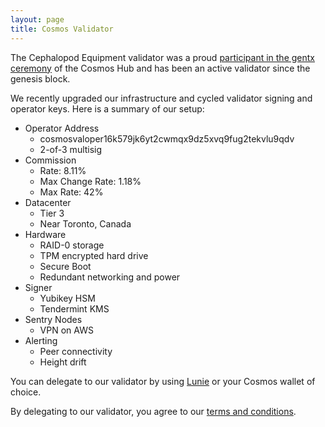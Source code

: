```yaml
---
layout: page
title: Cosmos Validator
---
```


The Cephalopod Equipment validator was a proud [participant in the gentx ceremony](https://github.com/cosmos/launch/blob/master/gentx/cec.json)
of the Cosmos Hub and has been an active validator since the genesis block.

We recently upgraded our infrastructure and cycled validator signing and
operator keys. Here is a summary of our setup:

- Operator Address
  - cosmosvaloper16k579jk6yt2cwmqx9dz5xvq9fug2tekvlu9qdv
  - 2-of-3 multisig
- Commission
  - Rate: 8.11%
  - Max Change Rate: 1.18%
  - Max Rate: 42%
- Datacenter
  - Tier 3
  - Near Toronto, Canada
- Hardware
  - RAID-0 storage
  - TPM encrypted hard drive
  - Secure Boot
  - Redundant networking and power
- Signer
  - Yubikey HSM
  - Tendermint KMS
- Sentry Nodes
  - VPN on AWS
- Alerting
  - Peer connectivity
  - Height drift

You can delegate to our validator by using [Lunie](https://lunie.io/)
or your Cosmos wallet of choice.

By delegating to our validator, you agree to our 
[terms and
conditions](https://drive.google.com/file/d/12rtA0PgIMdTHy4ks0ZpgzBKY_pW6i7So/view?usp=sharing).
